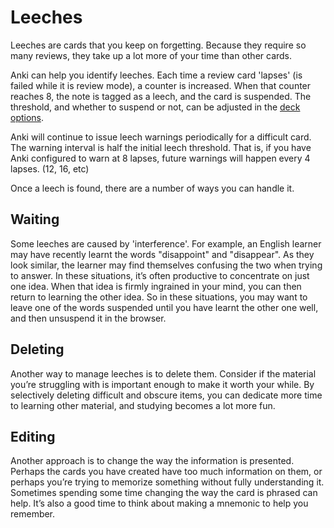 # Leeches

Leeches are cards that you keep on forgetting. Because they require so
many reviews, they take up a lot more of your time than other cards.

Anki can help you identify leeches. Each time a review card 'lapses' (is
failed while it is review mode), a counter is increased. When that
counter reaches 8, the note is tagged as a leech, and the card is
suspended. The threshold, and whether to suspend or not, can be adjusted
in the [deck options](deck-options.md).

Anki will continue to issue leech warnings periodically for a difficult
card. The warning interval is half the initial leech threshold. That is,
if you have Anki configured to warn at 8 lapses, future warnings will
happen every 4 lapses. (12, 16, etc)

Once a leech is found, there are a number of ways you can handle it.

## Waiting

Some leeches are caused by 'interference'. For example, an English
learner may have recently learnt the words "disappoint" and "disappear".
As they look similar, the learner may find themselves confusing the two
when trying to answer. In these situations, it’s often productive to
concentrate on just one idea. When that idea is firmly ingrained in your
mind, you can then return to learning the other idea. So in these
situations, you may want to leave one of the words suspended until you
have learnt the other one well, and then unsuspend it in the browser.

## Deleting

Another way to manage leeches is to delete them. Consider if the
material you’re struggling with is important enough to make it worth
your while. By selectively deleting difficult and obscure items, you can
dedicate more time to learning other material, and studying becomes a
lot more fun.

## Editing

Another approach is to change the way the information is presented.
Perhaps the cards you have created have too much information on them, or
perhaps you’re trying to memorize something without fully understanding
it. Sometimes spending some time changing the way the card is phrased
can help. It’s also a good time to think about making a mnemonic to help
you remember.
